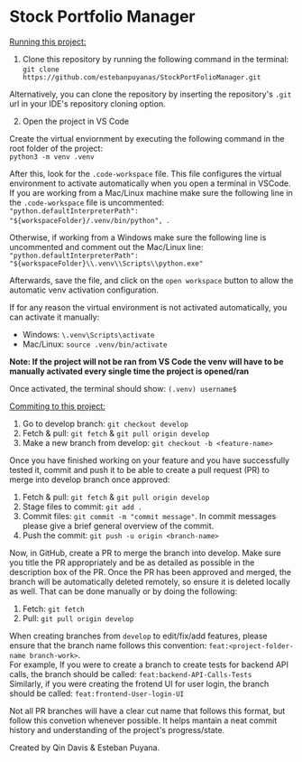 # Stock Portfolio Manager

<u>Running this project:</u>

1. Clone this repository by running the following command in the terminal:
   `git clone https://github.com/estebanpuyanas/StockPortFolioManager.git` <br>

Alternatively, you can clone the repository by inserting the repository's `.git` url in your IDE's repository cloning option.

2. Open the project in VS Code <br>

Create the virtual enviornment by executing the following command in the root folder of the project: <br>
`python3 -m venv .venv` <br>

After this, look for the `.code-workspace` file. This file configures the virtual environment to activate automatically when you open a terminal in VSCode. If you are working from a Mac/Linux machine make sure the following line in the `.code-workspace` file is uncommented: <br>
`"python.defaultInterpreterPath": "${workspaceFolder}/.venv/bin/python", `. <br>

Otherwise, if working from a Windows make sure the following line is uncommented and comment out the Mac/Linux line:<br>
`"python.defaultInterpreterPath": "${workspaceFolder}\\.venv\\Scripts\\python.exe"` <br>

Afterwards, save the file, and click on the `open workspace` button to allow the automatic venv activation configuration.

If for any reason the virtual environment is not activated automatically, you can activate it manually:

- Windows: `\.venv\Scripts\activate`
- Mac/Linux: `source .venv/bin/activate`

**Note: If the project will not be ran from VS Code the venv will have to be manually activated every single time the project is opened/ran**

Once activated, the terminal should show: `(.venv) username$`

<u>Commiting to this project:</u>

1. Go to develop branch: `git checkout develop`
2. Fetch & pull: `git fetch` & `git pull origin develop`
3. Make a new branch from develop: `git checkout -b <feature-name>`

Once you have finished working on your feature and you have successfully tested it, commit and push it to be able to create a pull request (PR) to merge into develop branch once approved:

1. Fetch & pull: `git fetch` & `git pull origin develop`
2. Stage files to commit: `git add .`
3. Commit files: `git commit -m "commit message"`. In commit messages please give a brief general overview of the commit.
4. Push the commit: `git push -u origin <branch-name>`

Now, in GitHub, create a PR to merge the branch into develop. Make sure you title the PR appropriately and be as detailed as possible in the description box of the PR. Once the PR has been approved and merged, the branch will be automatically deleted remotely, so ensure it is deleted locally as well. That can be done manually or by doing the following:

1. Fetch: `git fetch`
2. Pull: `git pull origin develop`

When creating branches from `develop` to edit/fix/add features, please ensure that the branch name follows this convention:
`feat:<project-folder-name branch-work>`. <br>
For example, If you were to create a branch to create tests for backend API calls, the branch should be called: `feat:backend-API-Calls-Tests` <br>
Similarly, if you were creating the frotend UI for user login, the branch should be called: `feat:frontend-User-login-UI` <br>

Not all PR branches will have a clear cut name that follows this format, but follow this convetion whenever possible. It helps mantain a neat commit history and understanding of the project's progress/state.

Created by Qin Davis & Esteban Puyana.
